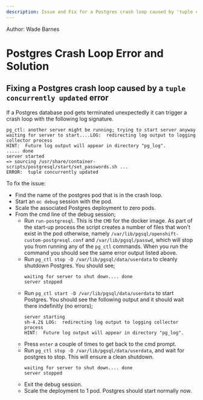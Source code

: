 ```yaml
---
description: Issue and Fix for a Postgres crash loop caused by 'tuple concurrently updated' error
---
```

Author: Wade Barnes
# Postgres Crash Loop Error and Solution
## Fixing a Postgres crash loop caused by a `tuple concurrently updated` error

If a Postgres database pod gets terminated unexpectedly it can trigger a crash loop with the following log signature.

```
pg_ctl: another server might be running; trying to start server anyway
waiting for server to start....LOG:  redirecting log output to logging collector process
HINT:  Future log output will appear in directory "pg_log".
..... done
server started
=> sourcing /usr/share/container-scripts/postgresql/start/set_passwords.sh ...
ERROR:  tuple concurrently updated
```

To fix the issue:
- Find the name of the postgres pod that is in the crash loop.
- Start an `oc debug` session with the pod.
- Scale the associated Postgres deployment to zero pods.
- From the cmd line of the debug session;
  - Run `run-postgresql`.  This is the `CMD` for the docker image.  As part of the start-up process the script creates a number of files that won't exist in the pod otherwise, namely `/var/lib/pgsql/openshift-custom-postgresql.conf` and `/var/lib/pgsql/passwd`, which will stop you from running any of the `pg_ctl` commands.  When you run the command you should see the same error output listed above.
  - Run `pg_ctl stop -D /var/lib/pgsql/data/userdata` to cleanly shutdown Postgres.  You should see;
    ```
    waiting for server to shut down.... done
    server stopped
    ```
  - Run `pg_ctl start -D /var/lib/pgsql/data/userdata` to start Postgres.  You should see the following output and it should wait there indefinitly (no errors);
    ```
    server starting
    sh-4.2$ LOG:  redirecting log output to logging collector process
    HINT:  Future log output will appear in directory "pg_log".
    ```
  - Press `enter` a couple of times to get back to the cmd prompt.
  - Run `pg_ctl stop -D /var/lib/pgsql/data/userdata`, and wait for postgres to stop.  This will ensure a clean shutdown.
    ```
    waiting for server to shut down.... done
    server stopped
    ```
  - Exit the debug session.
  - Scale the deployment to 1 pod.  Postgres should start normally now.


